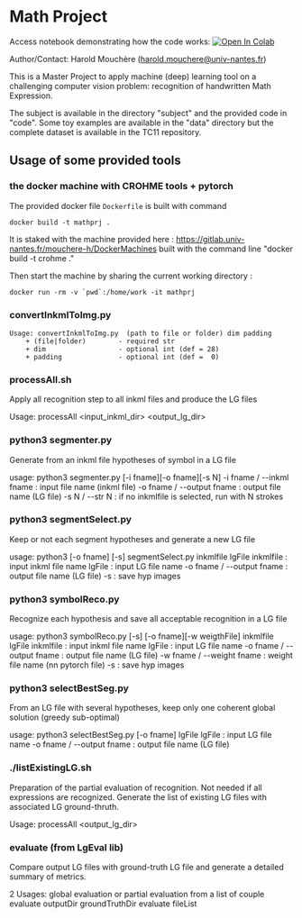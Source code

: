 Math Project
========

Access notebook demonstrating how the code works: [![Open In Colab](https://colab.research.google.com/assets/colab-badge.svg)](https://colab.research.google.com/github/TristanFaine/Master_2_MLVC_Recognize_Handwritten_Equation/blob/main/code_template_explanation.ipynb)

Author/Contact: Harold Mouchère (harold.mouchere@univ-nantes.fr)

This is a Master Project to apply machine (deep) learning tool on a challenging computer vision problem: recognition of handwritten Math Expression.

The subject is available in the directory "subject" and the provided code in "code". Some toy examples are available in the "data" directory but the complete dataset is available in the TC11 repository.


## Usage of some provided tools

### the docker machine with CROHME tools + pytorch 

The provided docker file ``` Dockerfile ``` is built with command 

``` docker build -t mathprj . ```

It is staked with the machine provided here :  https://gitlab.univ-nantes.fr/mouchere-h/DockerMachines
 built with the command line "docker build -t crohme ."
 
Then start the machine by sharing the current working directory : 

``` docker run -rm -v `pwd`:/home/work -it mathprj ```

### convertInkmlToImg.py
	Usage: convertInkmlToImg.py  (path to file or folder) dim padding
		+ (file|folder)        - required str
		+ dim                  - optional int (def = 28)
		+ padding              - optional int (def =  0)

### processAll.sh
Apply all recognition step to all inkml files and produce the LG files

Usage: processAll <input_inkml_dir> <output_lg_dir>

###  python3 segmenter.py 
Generate from an inkml file hypotheses of symbol in a LG file

usage: python3 segmenter.py [-i fname][-o fname][-s N]
     -i fname / --inkml fname  : input file name (inkml file)
     -o fname / --output fname : output file name (LG file)
     -s N / --str N            : if no inkmlfile is selected, run with N strokes
	 
### python3 segmentSelect.py
Keep or not each segment hypotheses and generate a new LG file 

usage: python3 [-o fname] [-s] segmentSelect.py inkmlfile lgFile
     inkmlfile  : input inkml file name
     lgFile     : input LG file name
     -o fname / --output fname : output file name (LG file)
     -s         : save hyp images
	 
### python3 symbolReco.py

Recognize each hypothesis and save all acceptable recognition in a LG file

usage: python3 symbolReco.py [-s] [-o fname][-w weigthFile] inkmlfile lgFile
     inkmlfile  : input inkml file name
     lgFile     : input LG file name
     -o fname / --output fname : output file name (LG file)
     -w fname / --weight fname : weight file name (nn pytorch file)
     -s         : save hyp images
	 
###  python3 selectBestSeg.py

From an LG file with several hypotheses, keep only one coherent global solution (greedy sub-optimal)

usage: python3 selectBestSeg.py  [-o fname] lgFile
     lgFile     : input LG file name
     -o fname / --output fname : output file name (LG file)
	 
### ./listExistingLG.sh
Preparation of the partial evaluation of recognition. Not needed if all expressions are recognized.
Generate the list of existing LG files with associated LG ground-thruth.

Usage: processAll <ground-truthdir> <output_lg_dir>

### evaluate (from LgEval lib)

Compare output LG files with ground-truth LG file and generate a detailed summary of metrics.

2 Usages: global evaluation or partial evaluation from a list of couple
       evaluate outputDir groundTruthDir 
       evaluate fileList 
